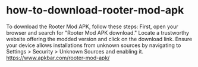 # how-to-download-rooter-mod-apk
To download the Rooter Mod APK, follow these steps: First, open your browser and search for "Rooter Mod APK download." Locate a trustworthy website offering the modded version and click on the download link. Ensure your device allows installations from unknown sources by navigating to Settings > Security > Unknown Sources and enabling it.
https://www.apkbar.com/rooter-mod-apk/

